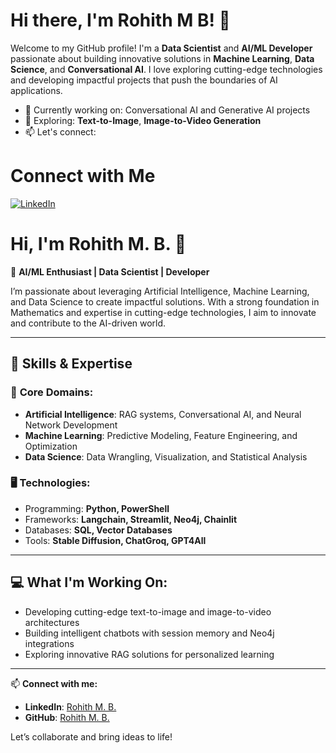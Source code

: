 # Hi there, I'm Rohith M B! 👋

Welcome to my GitHub profile! I'm a **Data Scientist** and **AI/ML Developer** passionate about building innovative solutions in **Machine Learning**, **Data Science**, and **Conversational AI**. I love exploring cutting-edge technologies and developing impactful projects that push the boundaries of AI applications.

- 🔭 Currently working on: Conversational AI and Generative AI projects
- 🌱 Exploring: **Text-to-Image**, **Image-to-Video Generation**
- 📫 Let's connect:
# Connect with Me

[![LinkedIn](https://img.shields.io/badge/LinkedIn-0077B5?style=for-the-badge&logo=linkedin&logoColor=white)](https://www.linkedin.com/in/rohithekm)

# Hi, I'm Rohith M. B. 👋  

🚀 **AI/ML Enthusiast | Data Scientist | Developer**  

I’m passionate about leveraging Artificial Intelligence, Machine Learning, and Data Science to create impactful solutions. With a strong foundation in Mathematics and expertise in cutting-edge technologies, I aim to innovate and contribute to the AI-driven world.  

---

## 🔧 **Skills & Expertise**  

### 🌟 **Core Domains:**  
- **Artificial Intelligence**: RAG systems, Conversational AI, and Neural Network Development  
- **Machine Learning**: Predictive Modeling, Feature Engineering, and Optimization  
- **Data Science**: Data Wrangling, Visualization, and Statistical Analysis  

### 🖥️ **Technologies:**  
- Programming: **Python, PowerShell**  
- Frameworks: **Langchain, Streamlit, Neo4j, Chainlit**  
- Databases: **SQL, Vector Databases**  
- Tools: **Stable Diffusion, ChatGroq, GPT4All**  

---

## 💻 **What I'm Working On:**  
- Developing cutting-edge text-to-image and image-to-video architectures  
- Building intelligent chatbots with session memory and Neo4j integrations  
- Exploring innovative RAG solutions for personalized learning  

---

📫 **Connect with me:**  
- **LinkedIn**: [Rohith M. B.](https://www.linkedin.com/in/rohith-m-b-43b37b283)  
- **GitHub**: [Rohith M. B.](#)  

Let’s collaborate and bring ideas to life!  
